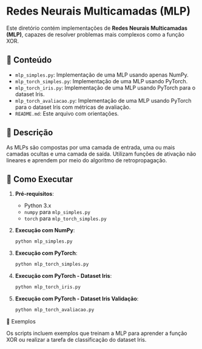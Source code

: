 # Redes Neurais Multicamadas (MLP)

Este diretório contém implementações de **Redes Neurais Multicamadas (MLP)**, capazes de resolver problemas mais complexos como a função XOR.

## 📂 Conteúdo

- `mlp_simples.py`: Implementação de uma MLP usando apenas NumPy.
- `mlp_torch_simples.py`: Implementação de uma MLP usando PyTorch.
- `mlp_torch_iris.py`: Implementação de uma MLP usando PyTorch para o dataset Iris.
- `mlp_torch_avaliacao.py`: Implementação de uma MLP usando PyTorch para o dataset Iris com métricas de avaliação.
- `README.md`: Este arquivo com orientações.

## 📖 Descrição

As MLPs são compostas por uma camada de entrada, uma ou mais camadas ocultas e uma camada de saída. Utilizam funções de ativação não lineares e aprendem por meio do algoritmo de retropropagação.

## 🚀 Como Executar

1. **Pré-requisitos**:

   - Python 3.x
   - `numpy` para `mlp_simples.py`
   - `torch` para `mlp_torch_simples.py`

2. **Execução com NumPy**:

   ```bash
   python mlp_simples.py
   ```
3. **Execução com PyTorch**:
   ```bash
   python mlp_torch_simples.py
   ```
4. **Execução com PyTorch - Dataset Iris**:
   ```bash
   python mlp_torch_iris.py
   ```

5. **Execução com PyTorch - Dataset Iris Validação**:
   ```bash
   python mlp_torch_avaliacao.py
   ```

🧪 Exemplos

Os scripts incluem exemplos que treinam a MLP para aprender a função XOR ou realizar a tarefa de classificação do dataset Iris.